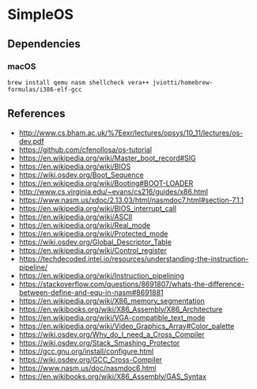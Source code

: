 SimpleOS
========

Dependencies
------------

### macOS

```
brew install qemu nasm shellcheck vera++ jviotti/homebrew-formulas/i386-elf-gcc
```

References
----------

- http://www.cs.bham.ac.uk/%7Eexr/lectures/opsys/10_11/lectures/os-dev.pdf
- https://github.com/cfenollosa/os-tutorial
- https://en.wikipedia.org/wiki/Master_boot_record#SIG
- https://en.wikipedia.org/wiki/BIOS
- https://wiki.osdev.org/Boot_Sequence
- https://en.wikipedia.org/wiki/Booting#BOOT-LOADER
- http://www.cs.virginia.edu/~evans/cs216/guides/x86.html
- https://www.nasm.us/xdoc/2.13.03/html/nasmdoc7.html#section-7.1.1
- https://en.wikipedia.org/wiki/BIOS_interrupt_call
- https://en.wikipedia.org/wiki/ASCII
- https://en.wikipedia.org/wiki/Real_mode
- https://en.wikipedia.org/wiki/Protected_mode
- https://wiki.osdev.org/Global_Descriptor_Table
- https://en.wikipedia.org/wiki/Control_register
- https://techdecoded.intel.io/resources/understanding-the-instruction-pipeline/
- https://en.wikipedia.org/wiki/Instruction_pipelining
- https://stackoverflow.com/questions/8691807/whats-the-difference-between-define-and-equ-in-nasm#8691881
- https://en.wikipedia.org/wiki/X86_memory_segmentation
- https://en.wikibooks.org/wiki/X86_Assembly/X86_Architecture
- https://en.wikipedia.org/wiki/VGA-compatible_text_mode
- https://en.wikipedia.org/wiki/Video_Graphics_Array#Color_palette
- https://wiki.osdev.org/Why_do_I_need_a_Cross_Compiler
- https://wiki.osdev.org/Stack_Smashing_Protector
- https://gcc.gnu.org/install/configure.html
- https://wiki.osdev.org/GCC_Cross-Compiler
- https://www.nasm.us/doc/nasmdoc6.html
- https://en.wikibooks.org/wiki/X86_Assembly/GAS_Syntax
